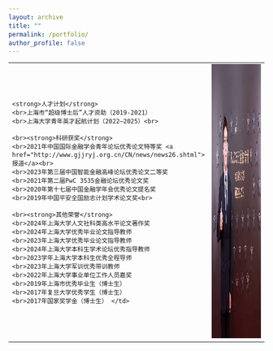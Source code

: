 ```yaml
---
layout: archive
title: ""
permalink: /portfolio/
author_profile: false
---
```


<table width= "100%" frame=void>
  <tr>
  <td width= "60%" > 
    
    <strong>人才计划</strong>
    <br>上海市“超级博士后”人才资助（2019-2021）
    <br>上海大学青年英才起航计划（2022–2025）<br>
    
    <br><strong>科研获奖</strong>
    <br>2021年中国国际金融学会青年论坛优秀论文特等奖 <a href="http://www.gjjryj.org.cn/CN/news/news26.shtml">报道</a><br>
    <br>2023年第三届中国智能金融高峰论坛优秀论文二等奖
    <br>2021年第二届PwC 3535金融论坛优秀论文奖
    <br>2020年第十七届中国金融学年会优秀论文提名奖
    <br>2019年中国平安全国励志计划学术论文奖<br>
    ​
    <br><strong>其他荣誉</strong>
    <br>2024年上海大学人文社科类高水平论文著作奖
    <br>2024年上海大学优秀毕业论文指导教师
    <br>2023年上海大学优秀毕业论文指导教师
    <br>2024年上海大学本科生学术论坛优秀指导教师
    <br>2023学年上海大学本科生优秀全程导师
    <br>2023年上海大学军训优秀带训教师
    <br>2022年上海大学事业单位工作人员嘉奖
    <br>2019年上海市优秀毕业生（博士生）
    <br>2017年复旦大学优秀学生（博士生）
    <br>2017年国家奖学金（博士生） </td>
  <td width= "40%" ><img src="/images/fig2.jpg" height="540" width="360"></td>
  </tr>
  <table>